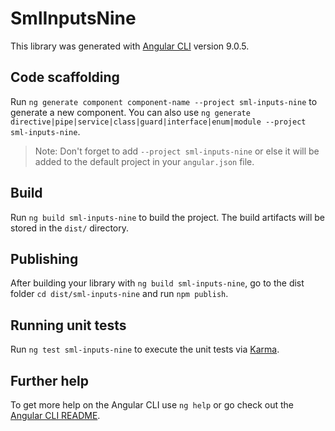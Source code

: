 # SmlInputsNine

This library was generated with [Angular CLI](https://github.com/angular/angular-cli) version 9.0.5.

## Code scaffolding

Run `ng generate component component-name --project sml-inputs-nine` to generate a new component. You can also use `ng generate directive|pipe|service|class|guard|interface|enum|module --project sml-inputs-nine`.
> Note: Don't forget to add `--project sml-inputs-nine` or else it will be added to the default project in your `angular.json` file. 

## Build

Run `ng build sml-inputs-nine` to build the project. The build artifacts will be stored in the `dist/` directory.

## Publishing

After building your library with `ng build sml-inputs-nine`, go to the dist folder `cd dist/sml-inputs-nine` and run `npm publish`.

## Running unit tests

Run `ng test sml-inputs-nine` to execute the unit tests via [Karma](https://karma-runner.github.io).

## Further help

To get more help on the Angular CLI use `ng help` or go check out the [Angular CLI README](https://github.com/angular/angular-cli/blob/master/README.md).
